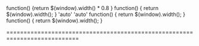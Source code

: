 <!--merge--><!--/merge-->
<!--default-->function() {return $(window).width() * 0.8 }<!--/default-->
<!--custom_default_for_windows_8-->function() { return $(window).width(); }<!--/custom_default_for_windows_8-->
<!--custom_default_for_windows_10-->'auto'<!--/custom_default_for_windows_10-->
<!--custom_default_for_android-->'auto'<!--/custom_default_for_android-->
<!--custom_default_for_android_phone-->function() { return $(window).width(); }<!--/custom_default_for_android_phone-->
<!--custom_default_for_windows_phone_10-->function() { return $(window).width(); }<!--/custom_default_for_windows_phone_10-->
===========================================================================

